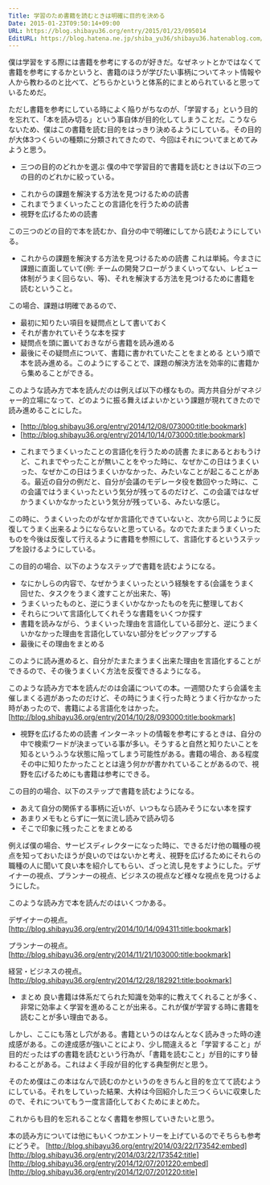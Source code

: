 ```yaml
---
Title: 学習のため書籍を読むときは明確に目的を決める
Date: 2015-01-23T09:50:14+09:00
URL: https://blog.shibayu36.org/entry/2015/01/23/095014
EditURL: https://blog.hatena.ne.jp/shiba_yu36/shibayu36.hatenablog.com/atom/entry/8454420450077751880
---
```


僕は学習をする際には書籍を参考にするのが好きだ。なぜネットとかではなくて書籍を参考にするかというと、書籍のほうが学びたい事柄についてネット情報や人から教わるのと比べて、どちらかというと体系的にまとめられていると思っているためだ。

ただし書籍を参考にしている時によく陥りがちなのが、「学習する」という目的を忘れて、「本を読み切る」という事自体が目的化してしまうことだ。こうならないため、僕はこの書籍を読む目的をはっきり決めるようにしている。その目的が大体3つくらいの種類に分類されてきたので、今回はそれについてまとめてみようと思う。

* 三つの目的のどれかを選ぶ
僕の中で学習目的で書籍を読むときは以下の三つの目的のどれかに絞っている。
- これからの課題を解決する方法を見つけるための読書
- これまでうまくいったことの言語化を行うための読書
- 視野を広げるための読書

この三つのどの目的で本を読むか、自分の中で明確にしてから読むようにしている。

* これからの課題を解決する方法を見つけるための読書
これは単純。今まさに課題に直面していて(例: チームの開発フローがうまくいってない、レビュー体制がうまく回らない、等)、それを解決する方法を見つけるために書籍を読むということ。

この場合、課題は明確であるので、
- 最初に知りたい項目を疑問点として書いておく
- それが書かれていそうな本を探す
- 疑問点を頭に置いておきながら書籍を読み進める
- 最後にその疑問点について、書籍に書かれていたことをまとめる
という順で本を読み進める。このようにすることで、課題の解決方法を効率的に書籍から集めることができる。

このような読み方で本を読んだのは例えば以下の様なもの。両方共自分がマネジャー的立場になって、どのように振る舞えばよいかという課題が現れてきたので読み進めることにした。
- [http://blog.shibayu36.org/entry/2014/12/08/073000:title:bookmark]
- [http://blog.shibayu36.org/entry/2014/10/14/073000:title:bookmark]

* これまでうまくいったことの言語化を行うための読書
たまにあるとおもうけど、これまでやったことが無いことをやった時に、なぜかこの日はうまくいった、なぜかこの日はうまくいかなかった、みたいなことが起こることがある。最近の自分の例だと、自分が会議のモデレータ役を数回やった時に、この会議ではうまくいったという気分が残ってるのだけど、この会議ではなぜかうまくいかなかったという気分が残っている、みたいな感じ。

この時に、うまくいったのがなぜか言語化できていないと、次から同じように反復してうまく出来るようにならないと思っている。なのでたまたまうまくいったものを今後は反復して行えるように書籍を参照にして、言語化するというステップを設けるようにしている。

この目的の場合、以下のようなステップで書籍を読むようになる。
- なにかしらの内容で、なぜかうまくいったという経験をする(会議をうまく回せた、タスクをうまく渡すことが出来た、等)
- うまくいったものと、逆にうまくいかなかったものを先に整理しておく
- それらについて言語化してくれそうな書籍をいくつか探す
- 書籍を読みながら、うまくいった理由を言語化している部分と、逆にうまくいかなかった理由を言語化していない部分をピックアップする
- 最後にその理由をまとめる

このように読み進めると、自分がたまたまうまく出来た理由を言語化することができるので、その後うまくいく方法を反復できるようになる。

このような読み方で本を読んだのは会議についての本。一週間ひたすら会議を主催しまくる週があったのだけど、その時にうまく行った時とうまく行かなかった時があったので、書籍による言語化をはかった。
[http://blog.shibayu36.org/entry/2014/10/28/093000:title:bookmark]

* 視野を広げるための読書
インターネットの情報を参考にするときは、自分の中で検索ワードが決まっている事が多い。そうすると自然と知りたいことを知るというふうな状態に陥ってしまう可能性がある。書籍の場合、ある程度その中に知りたかったこととは違う何かが書かれていることがあるので、視野を広げるためにも書籍は参考にできる。

この目的の場合、以下のステップで書籍を読むようになる。
- あえて自分の関係する事柄に近いが、いつもなら読みそうにない本を探す
- あまりメモもとらずに一気に流し読みで読み切る
- そこで印象に残ったことをまとめる

例えば僕の場合、サービスディレクターになった時に、できるだけ他の職種の視点を知っておいたほうが良いのではないかと考え、視野を広げるためにそれらの職種の人に聞いて良い本を紹介してもらい、ざっと流し見をすようにした。デザイナーの視点、プランナーの視点、ビジネスの視点など様々な視点を見つけるようにした。

このような読み方で本を読んだのはいくつかある。

デザイナーの視点。
[http://blog.shibayu36.org/entry/2014/10/14/094311:title:bookmark]

プランナーの視点。
[http://blog.shibayu36.org/entry/2014/11/21/103000:title:bookmark]

経営・ビジネスの視点。
[http://blog.shibayu36.org/entry/2014/12/28/182921:title:bookmark]


* まとめ
良い書籍は体系だてられた知識を効率的に教えてくれることが多く、非常に効率よく学習を進めることが出来る。これが僕が学習する時に書籍を読むことが多い理由である。

しかし、ここにも落とし穴がある。書籍というのはなんとなく読みきった時の達成感がある。この達成感が強いことにより、少し間違えると「学習すること」が目的だったはずの書籍を読むという行為が、「書籍を読むこと」が目的にすり替わることがある。これはよく手段が目的化する典型例だと思う。

そのため僕はこの本はなんで読むのかというのをきちんと目的を立てて読むようにしている。それをしていった結果、大枠は今回紹介した三つくらいに収束したので、それについてもう一度言語化しておくためにまとめた。

これからも目的を忘れることなく書籍を参照していきたいと思う。

本の読み方については他にもいくつかエントリーを上げているのでそちらも参考にどうぞ。
[http://blog.shibayu36.org/entry/2014/03/22/173542:embed]
[http://blog.shibayu36.org/entry/2014/03/22/173542:title]
[http://blog.shibayu36.org/entry/2014/12/07/201220:embed]
[http://blog.shibayu36.org/entry/2014/12/07/201220:title]


